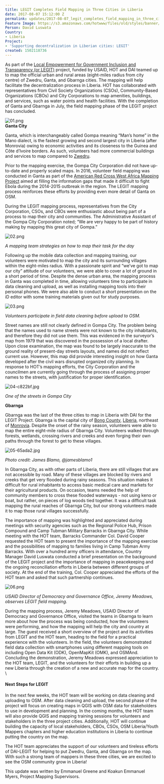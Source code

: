 ```yaml
---
title: LEGIT Completes Field Mapping in Three Cities in Liberia
date: 2017-08-07 15:12:00 Z
permalink: updates/2017-08-07_legit_completes_field_mapping_in_three_cities_in_liberia
Feature Image: https://s3.amazonaws.com/hotwww/files/old/styles/banner/public/01.png
Person: David Luswata
Country:
- Liberia
Project:
- 'Supporting decentralization in Liberian cities: LEGIT'
created: 1502118736
---
```


As part of the [Local Empowerment for Government Inclusion and Transparency (or LEGIT)](https://www.hotosm.org/updates/2017-03-13_mapping_for_government_inclusion_and_service_delivery_in_liberia) project, funded by USAID, HOT and DAI teamed up to map the official urban and rural areas (eight-miles radius from city centre) of Zwedru, Ganta, and Gbarnga cities. The mapping will help facilitate the decentralization process in Liberia. HOT has collaborated with representatives from Civil Society Organizations (CSOs), Community-Based Organizations (CBOs) and City Corporations to map amenities, buildings, and services, such as water points and health facilities. With the completion of Ganta and Gbarnga in July, the field mapping phase of the LEGIT project has concluded.

![01.png](/uploads/01.png)\
**Ganta City**

Ganta, which is interchangeably called Gompa meaning “Man’s home” in the Mano dialect, is the fastest growing and second largest city in Liberia (after Monrovia) owing to economic activities and its closeness to the Guinea and Côte d’Ivoire borders. As such, volunteers had more commercial buildings and services to map compared to [Zwedru](https://www.hotosm.org/updates/2017-06-05_legit_team_completes_field_mapping_in_zwedru_city).

Prior to the mapping exercise, the Gompa City Corporation did not have up-to-date and properly scaled maps. In 2016, volunteer field mapping was conducted in Ganta as part of the [American Red Cross West Africa Mapping Project](http://www.missingmaps.org/blog/2017/01/24/west-africa-mapping-hub-end/) aimed at filling the information gaps that made it difficult to fight Ebola during the 2014-2015 outbreak in the region. The LEGIT mapping process reinforces these efforts by providing even more detail of Ganta on OSM.

During the LEGIT mapping process, representatives from the City Corporation, CSOs, and CBOs were enthusiastic about being part of a process to map their city and communities. The Administrative Assistant of the Gompa City Corporation noted; “We are very happy to be part of history making by mapping this great city of Gompa.”

![02.png](/uploads/02.png)

*A mapping team strategies on how to map their task for the day*

Following up the mobile data collection and mapping training, our volunteers were motivated to map the city and its surrounding villages within the eight-miles radius. With a passionate spirit and “we’ve got to map our city” attitude of our volunteers, we were able to cover a lot of ground in a short period of time. Despite the dense urban area, the mapping process in Ganta was completed in time, allowing volunteers time to participate in data cleaning and upload, as well as installing mapping tools into their personal phones. We were also able to conduct a short presentation on the iD editor with some training materials given out for study purposes.

![03.png](/uploads/03.png)

*Volunteers participate in field data cleaning before upload to OSM.*

Street names are still not clearly defined in Gompa City. The problem being that the names used to name streets were not known to the city inhabitants, and therefore they did not use them. This was evidenced in the surveyor’s map from 1979 that was discovered in the possession of a local drafter. Upon close examination, the map was found to be largely inaccurate to the ground reality of present-day streets layouts, and names did not reflect current use. However, this map did provide interesting insight on how Ganta developed after the civil wars disrupted organized city planning. In response to HOT’s mapping efforts, the City Corporation and the councilmen are currently going through the process of assigning proper names to the streets, with justification for proper identification.

![04-c822bf.jpg](/uploads/04-c822bf.jpg)

*One of the streets in Gompa City*

**Gbarnga**

Gbarnga was the last of the three cities to map in Liberia with DAI for the LEGIT Project. Gbarnga is the capital city of [Bong County](https://en.wikipedia.org/wiki/Bong_County), [Liberia](https://en.wikipedia.org/wiki/Liberia), northeast of [Monrovia](https://en.wikipedia.org/wiki/Monrovia). Despite the onset of the rainy season, volunteers were able to map the entire eight-mile radius of Gbarnga City. Volunteers walked through forests, wetlands, crossing rivers and creeks and even forging their own paths through the forest to get to these villages.

![05-65ada2.jpg](/uploads/05-65ada2.jpg)

*Photo credit: James Blamo, @jamesblamo1*

In Gbarnga City, as with other parts of Liberia, there are still villages that are not accessible by road. Many of these villages are blocked by rivers and creeks that get very flooded during rainy seasons. This situation makes it difficult for rural inhabitants to access basic medical care and markets for their agricultural products. On occasion, teams needed the help of community members to cross these flooded waterways - not using keno or boat, but rather, on pieces of log woods tied together. It was a difficult task mapping the rural reaches of Gbarnga City, but our strong volunteers made it to map those rural villages successfully.

The importance of mapping was highlighted and appreciated during meetings with security agencies such as the Regional Police Hub, Prison Compound and Camp Tubman Military Barracks in Gbarnga City. While meeting with the HOT team, Barracks Commander Col. David Cooper requested the HOT team to present the importance of the mapping exercise and the possibilities of mapping to families living in Camp Tubman Army Barracks. With over a hundred army officers in attendance, Country Manager David Luswata conducted a brief presentation on the background of the LEGIT project and the importance of mapping in peacekeeping and the ongoing reconciliation efforts in Liberia between different groups of society. At the end of the training, Col. Cooper appreciated the efforts of the HOT team and asked that such partnership continues.

![06.png](/uploads/06.png)

*USAID Director of Democracy and Governance Office, Jeremy Meadows, observes LEGIT field mapping.*

During the mapping process, Jeremy Meadows, USAID Director of Democracy and Governance Office, visited the teams in Gbarnga to learn more about how the process was being conducted, how the volunteers were performing, and how the mapping will help the city and country at large. The guest received a short overview of the project and its activities from LEGIT and the HOT team, heading to the field for a practical experience with the volunteers. In the field, the volunteers demonstrated field data collection with smartphones using different mapping tools on including Open Data Kit (ODK), OpenMapKit (OMK), and OSMAnd. Concluding the demonstration, Jeremy Meadows expressed appreciation to the HOT team, LEGIT, and the volunteers for their efforts in building up a new Liberia through the creation of a new and accurate map for the country. \

#### **Next Steps for LEGIT**

In the next few weeks, the HOT team will be working on data cleaning and uploading to OSM. After data cleaning and upload, the second phase of the project will focus on creating maps in QGIS with OSM data for stakeholders to use in development and planning. In the coming months, the HOT team will also provide QGIS and mapping training sessions for volunteers and stakeholders in the three project cities. Additionally, HOT will continue building the capacity of local stakeholders, CBOs, CSOs, OSM Liberia/Youth Mappers chapters and higher education institutions in Liberia to continue putting the country on the map.

The HOT team appreciates the support of our volunteers and tireless efforts of DAI-LEGIT for helping to put Zwedru, Ganta, and Gbarnga on the map. With such a strong team of mappers in these three cities, we are excited to see the OSM community grow in Liberia!

This update was written by Emmanuel Greene and Koakun Emmanuel Myers, Project Mapping Supervisors.
